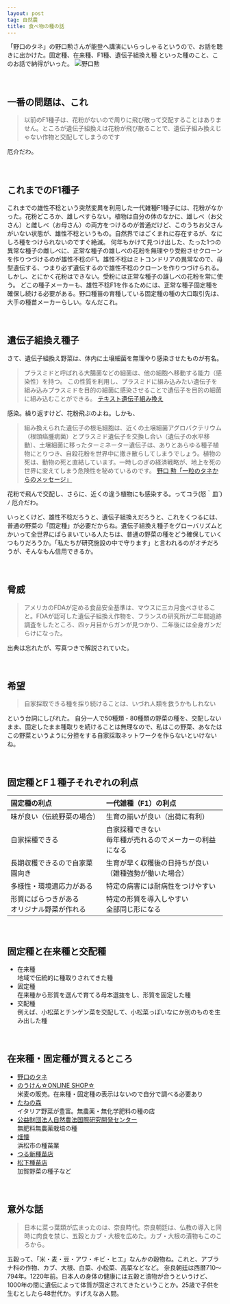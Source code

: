 ```yaml
---
layout: post
tag: 自然農
title: 食べ物の種の話
---
```


「野口のタネ」の野口勲さんが能登へ講演にいらっしゃるというので、お話を聴きに出かけた。固定種、在来種、F1種、遺伝子組換え種 といった種のこと、このお話で納得がいった。
![野口勲](https://c2.staticflickr.com/8/7440/13579757024_dd48f0335f.jpg)

　

## 一番の問題は、これ
> 以前のF1種子は、花粉がないので周りに飛び散って交配することはありません。ところが遺伝子組換えは花粉が飛び散ることで、遺伝子組み換えじゃない作物と交配してしまうのです

厄介だわ。

　

## これまでのF1種子
これまでの雄性不稔という突然変異を利用した一代雑種F1種子には、花粉がなかった。花粉どころか、雄しべすらない。植物は自分の体のなかに、雄しべ（お父さん）と雌しべ（お母さん）の両方をつけるのが普通だけど、このうちお父さんがいない状態が、雄性不稔というもの。自然界ではごくまれに存在するが、なにしろ種をつけられないのですぐ絶滅。
何年もかけて見つけ出した、たった1つの異常な種子の雌しべに、正常な種子の雄しべの花粉を無理やり受粉させクローンを作りつづけるのが雄性不稔のF1。雄性不稔はミトコンドリアの異常なので、母型遺伝する、つまり必ず遺伝するので雄性不稔のクローンを作りつづけられる。しかし、とにかく花粉はできない。受粉には正常な種子の雄しべの花粉を常に使う。
どこの種子メーカーも、雄性不稔F1を作るためには、正常な種子固定種を確保し続ける必要がある。野口種苗の育種している固定種の種の大口取引先は、大手の種苗メーカーらしい。なんだこれ。

　

## 遺伝子組換え種子
さて、遺伝子組換え野菜は、体内に土壌細菌を無理やり感染させたものが有名。
> プラスミドと呼ばれる大腸菌などの細菌は、他の細胞へ移動する能力（感染性）を持つ。 この性質を利用し、プラスミドに組み込みたい遺伝子を組み込みプラスミドを目的の細菌に感染させることで遺伝子を目的の細菌に組み込むことができる。
> [テキスト遺伝子組み換え](http://www.geocities.jp/nomuk2001/community2/bio/biotex.htm)

感染。繰り返すけど、花粉飛ぶのよね。しかも、
> 組み換えられた遺伝子の根毛細胞は、近くの土壌細菌アグロバクテリウム（根頭癌腫病菌）とプラスミド遺伝子を交換し合い（遺伝子の水平移動）、土壌細菌に移ったターミネーター遺伝子は、ありとあらゆる種子植物にとりつき、自殺花粉を世界中に撒き散らしてしまうでしょう。植物の死は、動物の死と直結しています。一時しのぎの経済戦略が、地上を死の世界に変えてしまう危険性を秘めているのです。
> [野口 勲「一粒のタネからのメッセージ」](http://noguchiseed.com/hanashi/hitotsubunotane.html)

花粉で飛んで交配し、さらに、近くの違う植物にも感染する。ってコラ(怒｀皿´)ﾉ
厄介だわ。

いっとくけど、雄性不稔だろうと、遺伝子組換えだろうと、これをくつるには、普通の野菜の「固定種」が必要だからね。遺伝子組換え種子をグローバリズムとかいって全世界にばらまいている人たちは、普通の野菜の種をどう確保していくつもりだろうか。「私たちが研究施設の中で守ります」と言われるのがオチだろうが、そんなもん信用できるか。

　

## 脅威
> アメリカのFDAが定める食品安全基準は、マウスに三カ月食べさせること。FDAが認可した遺伝子組換え作物を、フランスの研究所が二年間追跡調査をしたところ、四ヶ月目からガンが見つかり、二年後には全身ガンだらけになった。

出典は忘れたが、写真つきで解説されていた。

　

## 希望
> 自家採取できる種を採り続けることは、いづれ人類を救うかもしれない

という台詞にしびれた。
自分一人で50種類・80種類の野菜の種を、交配しないまま、固定したまま種取りを続けることは無理なので、私はこの野菜、あなたはこの野菜というように分担をする自家採取ネットワークを作らないといけないね。

　

## 固定種とF１種子それぞれの利点

固定種の利点 | 一代雑種（F1）の利点
:----- |:-----
味が良い（伝統野菜の場合） | 生育の揃いが良い（出荷に有利）
自家採種できる | 自家採種できない<br>毎年種が売れるのでメーカーの利益になる
長期収穫できるので自家菜園向き | 生育が早く収穫後の日持ちが良い<br>（雑種強勢が働いた場合）
多様性・環境適応力がある | 特定の病害には耐病性をつけやすい
形質にばらつきがある<br>オリジナル野菜が作れる | 特定の形質を導入しやすい<br>全部同じ形になる

　

## 固定種と在来種と交配種

- 在来種  
地域で伝統的に種取りされてきた種
- 固定種  
在来種から形質を選んで育てる母本選抜をし、形質を固定した種
- 交配種  
例えば、小松菜とチンゲン菜を交配して、小松菜っぽいなにか別のものを生み出した種

　

## 在来種・固定種が買えるところ

- [野口のタネ](http://noguchiseed.com/hanbai/)
- [のうけん☆ONLINE SHOP☆](http://nouken-seed.shop-pro.jp/)  
米麦の販売。在来種・固定種の表示はないので自分で調べる必要あり
- [たねの森](http://www.tanenomori.org/)  
イタリア野菜が豊富。無農薬・無化学肥料の種の店
- [公益財団法人自然農法国際研究開発センター](http://www.infrc.or.jp/seed/seed_02.html)  
無肥料無農薬栽培の種
- [畑懐](http://ameblo.jp/hafuu-kougousei)  
浜松市の種苗業
- [つる新種苗店](http://www.mcci.or.jp/www/tsurusin/index.htm)
- [松下種苗店](http://www.matsushitaseed.jp/)  
加賀野菜の種子など

　

## 意外な話
> 日本に菜っ葉類が広まったのは、奈良時代。奈良朝廷は、仏教の導入と同時に肉食を禁じ、五穀とカブ・大根を広めた。カブ・大根の漬物もこのころから。

五穀って、「米・麦・豆・アワ・キビ・ヒエ」なんかの穀物ね。これと、アブラナ科の作物、カブ、大根、白菜、小松菜、高菜などなど。
奈良朝廷は西暦710〜794年。1220年前。日本人の身体の健康には五穀と漬物が合うというけど、1000年の間に遺伝によって体質が固定されてきたということか。25歳で子供を生むとしたら48世代か。すげえなあ人間。




